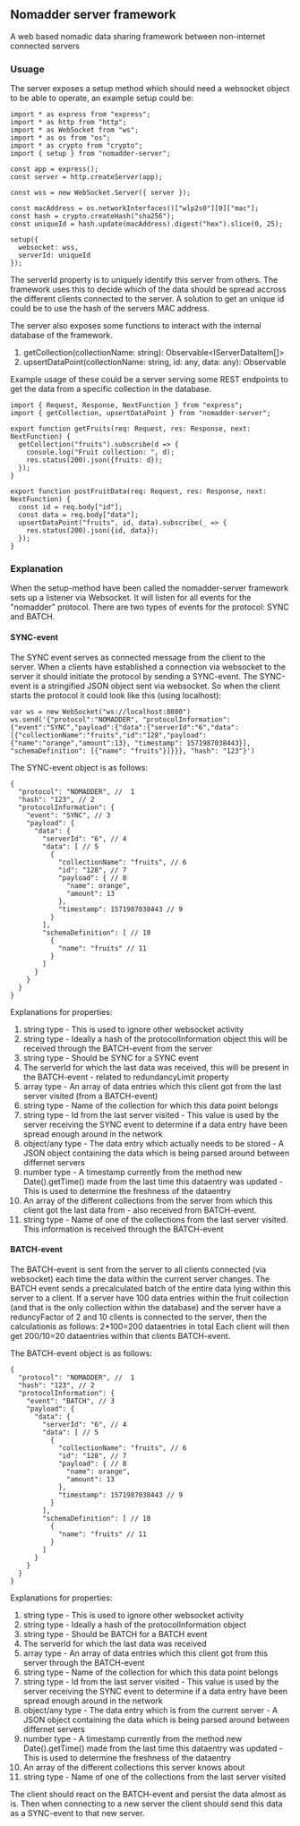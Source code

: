 ## Nomadder server framework

A web based nomadic data sharing framework between non-internet connected servers

### Usuage
The server exposes a setup method which should need a websocket object to be able to operate, an example setup could be:

```
import * as express from "express";
import * as http from "http";
import * as WebSocket from "ws";
import * as os from "os";
import * as crypto from "crypto";
import { setup } from "nomadder-server";

const app = express();
const server = http.createServer(app);

const wss = new WebSocket.Server({ server });

const macAddress = os.networkInterfaces()["wlp2s0"][0]["mac"];
const hash = crypto.createHash("sha256");
const uniqueId = hash.update(macAddress).digest("hex").slice(0, 25);

setup({
  websocket: wss,
  serverId: uniqueId
});
```

The serverId property is to uniquely identify this server from others. The framework uses this to decide which of the data should be spread accross the different clients connected to the server. A solution to get an unique id could be to use the hash of the servers MAC address.

The server also exposes some functions to interact with the internal database of the framework.
1. getCollection(collectionName: string): Observable<IServerDataItem[]>
2. upsertDataPoint(collectionName: string, id: any, data: any): Observable<boolean>

Example usage of these could be a server serving some REST endpoints to get the data from a specific collection in the database.

```
import { Request, Response, NextFunction } from "express";
import { getCollection, upsertDataPoint } from "nomadder-server";

export function getFruits(req: Request, res: Response, next: NextFunction) {
  getCollection("fruits").subscribe(d => {
    console.log("Fruit collection: ", d);
    res.status(200).json({fruits: d});
  });
}

export function postFruitData(req: Request, res: Response, next: NextFunction) {
  const id = req.body["id"];
  const data = req.body["data"];
  upsertDataPoint("fruits", id, data).subscribe(_ => {
    res.status(200).json({id, data});
  });
}
```

### Explanation

When the setup-method have been called the nomadder-server framework sets up a listener via Websocket. It will listen for all events for the "nomadder" protocol. There are two types of events for the protocol: SYNC and BATCH.

#### SYNC-event

The SYNC event serves as connected message from the client to the server. When a clients have established a connection via websocket to the server it should initiate the protocol by sending a SYNC-event. The SYNC-event is a stringified JSON object sent via websocket. So when the client starts the protocol it could look like this (using localhost):

```
var ws = new WebSocket("ws://localhost:8080")
ws.send('{"protocol":"NOMADDER", "protocolInformation": {"event":"SYNC","payload":{"data":{"serverId":"6","data":[{"collectionName":"fruits","id":"128","payload":{"name":"orange","amount":13}, "timestamp": 1571987038443}], "schemaDefinition": [{"name": "fruits"}]}}}, "hash": "123"}')
```

The SYNC-event object is as follows:

```
{
  "protocol": "NOMADDER", //  1
  "hash": "123", // 2
  "protocolInformation": {
    "event": "SYNC", // 3
    "payload": {
      "data": {
        "serverId": "6", // 4
        "data": [ // 5
          {
            "collectionName": "fruits", // 6
            "id": "128", // 7
            "payload": { // 8
              "name": orange",
              "amount": 13
            },
            "timestamp": 1571987038443 // 9
          }
        ],
        "schemaDefinition": [ // 10
          {
            "name": "fruits" // 11
          }
        ]
      }
    }
  }
}
```

Explanations for properties:
1. string type - This is used to ignore other websocket activity
2. string type - Ideally a hash of the protocolInformation object this will be received through the BATCH-event from the server
3. string type - Should be SYNC for a SYNC event
4. The serverId for which the last data was received, this will be present in the BATCH-event - related to redundancyLimit property
5. array type - An array of data entries which this client got from the last server visited (from a BATCH-event)
6. string type - Name of the collection for which this data point belongs
7. string type - Id from the last server visited - This value is used by the server receiving the SYNC event to determine if a data entry have been spread enough around in the network
8. object/any type - The data entry which actually needs to be stored - A JSON object containing the data which is being parsed around between differnet servers
9. number type - A timestamp currently from the method new Date().getTime() made from the last time this dataentry was updated - This is used to determine the freshness of the dataentry
10. An array of the different collections from the server from which this client got the last data from - also received from BATCH-event. 
11. string type - Name of one of the collections from the last server visited. This information is received through the BATCH-event

#### BATCH-event

The BATCH-event is sent from the server to all clients connected (via websocket) each time the data within the current server changes. The BATCH event sends a precalculated batch of the entire data lying within this server to a client. If a server have 100 data entries within the fruit collection (and that is the only collection within the database) and the server have a reduncyFactor of 2 and 10 clients is connected to the server, then the calculationis as follows:
2*100=200 dataentries in total
Each client will then get 200/10=20 dataentries within that clients BATCH-event.

The BATCH-event object is as follows:

```
{
  "protocol": "NOMADDER", //  1
  "hash": "123", // 2
  "protocolInformation": {
    "event": "BATCH", // 3
    "payload": {
      "data": {
        "serverId": "6", // 4
        "data": [ // 5
          {
            "collectionName": "fruits", // 6
            "id": "128", // 7
            "payload": { // 8
              "name": orange",
              "amount": 13
            },
            "timestamp": 1571987038443 // 9
          }
        ],
        "schemaDefinition": [ // 10
          {
            "name": "fruits" // 11
          }
        ]
      }
    }
  }
}
```

Explanations for properties:
1. string type - This is used to ignore other websocket activity
2. string type - Ideally a hash of the protocolInformation object
3. string type - Should be BATCH for a BATCH event
4. The serverId for which the last data was received
5. array type - An array of data entries which this client got from this server through the BATCH-event
6. string type - Name of the collection for which this data point belongs
7. string type - Id from the last server visited - This value is used by the server receiving the SYNC event to determine if a data entry have been spread enough around in the network
8. object/any type - The data entry which is from the current server - A JSON object containing the data which is being parsed around between differnet servers
9. number type - A timestamp currently from the method new Date().getTime() made from the last time this dataentry was updated - This is used to determine the freshness of the dataentry
10. An array of the different collections this server knows about
11. string type - Name of one of the collections from the last server visited

The client should react on the BATCH-event and persist the data almost as is. Then when connecting to a new server the client should send this data as a SYNC-event to that new server.